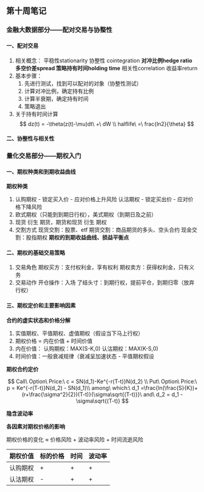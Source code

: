 ## 第十周笔记

### 金融大数据部分——配对交易与协整性
#### 一、配对交易
1. 相关概念：
	平稳性stationarity 
	协整性 cointegration 
	**对冲比例hedge ratio 
	多空价差spread 
	策略持有时间holding time**
	相关性correlation 
	收益率return
2. 基本步骤：
	1. 先进行测试，找到可以配对的对象（协整性测试）
	2. 计算对冲比例，确定持有比例
	3. 计算半衰期，确定持有时间
	4. 策略退出
3. 关于持有时间计算
$$
dz(t) = -\theta(z(t)-\mu)dt\ +\ dW \\
halflife\ =\ frac{ln2}{\theta}
$$
#### 二、协整性与相关性


### 量化交易部分——期权入门
#### 一、期权种类和到期收益曲线
**期权种类**
1. 	认购期权 - 锁定买入价 - 应对价格上升风险
	认沽期权 - 锁定买出价 - 应对价格下降风险
2. 欧式期权（只能到到期日行权），美式期权（到期日及之前）
3. 现货 衍生 期货，期货和现货 衍生 期权
4. 交割方式
	现货交割：股票、etf
	期货交割：商品期货的多头、空头合约
	现金交割：股指期权
	**期权的到期收益曲线、损益平衡点**
#### 二、期权的基础交易策略
1. 交易角色
	期权买方：支付权利金，享有权利
	期权卖方：获得权利金，只有义务
2. 交易动作
	开仓操作：入场
	了结头寸：到期行权，提前平仓，到期归零（放弃行权）
#### 三、期权定价和主要影响因素
**合约的虚实状态和价格分解**

1. 实值期权、平值期权、虚值期权（假设当下马上行权）
2. 期权价格 = 内在价值 + 时间价值
3. 内在价值：
	认购期权：MAX(S-K,0)
	认沽期权：MAX(K-S,0)
4. 时间价值：一般衰减规律（衰减呈加速状态 - 平值期权假设

**期权合约定价**

$$
Call\ Option\ Price:\ c = SN(d_1)-Ke^{-r(T-t)}N(d_2) \\
Put\ Option\ Price:\ p = Ke^{-r(T-t)}N(d_2) - SN(d_1)\\
among\ which:\ d_1 =\frac{ln(\frac{S}{K})+(r+\frac{\sigma^2}{2})(T-t)}{\sigma\sqrt{(T-t)}}\ and\ d_2 = d_1 - \sigma\sqrt{(T-t)}
$$

**隐含波动率**

**各因素对期权价格的影响**

期权价格的变化 ≈ 价格风险 + 波动率风险 + 时间流逝风险

| 期权价值 | 标的价格 | 时间 | 波动率 |
| -------- | -------- | ---- | ------ |
| 认购期权 | +        | +    | +      |
| 认沽期权 | -        | +    | +      |

